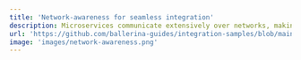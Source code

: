 ```yaml
---
title: 'Network-awareness for seamless integration'
description: Microservices communicate extensively over networks, making integration a crucial aspect of their design. Ballerina shines in this area with its built-in network awareness. It seamlessly integrates with various protocols (HTTP, gRPC, and more) and data formats (JSON, XML) commonly used in microservices architectures.
url: 'https://github.com/ballerina-guides/integration-samples/blob/main/graphql_bookstore_service/main.bal'
image: 'images/network-awareness.png'
---
```

